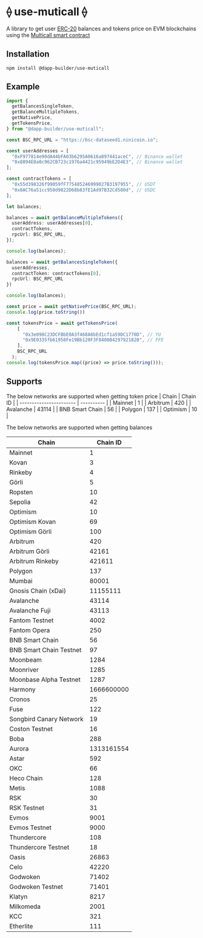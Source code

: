 # ⟠ use-muticall ⟠

A library to get user [ERC-20](https://ethereum.org/en/developers/docs/standards/tokens/erc-20/) balances and tokens price on EVM blockchains using the [Multicall smart contract](https://github.com/joshstevens19/ethereum-multicall/)

## Installation

```
npm install @dapp-builder/use-muticall

```

## Example

```typescript
import { 
  getBalancesSingleToken,
  getBalanceMultipleTokens,
  getNativePrice,
  getTokensPrice,
} from "@dapp-builder/use-muticall";

const BSC_RPC_URL = "https://bsc-dataseed1.ninicoin.io";

const userAddresses = [
  "0xF977814e90dA44bFA03b6295A0616a897441aceC", // Binance wallet
  "0x8894E0a0c962CB723c1976a4421c95949bE2D4E3", // Binance wallet
];

const contractTokens = [
  "0x55d398326f99059fF775485246999027B3197955", // USDT
  "0x8AC76a51cc950d9822D68b83fE1Ad97B32Cd580d", // USDC
];

let balances;

balances = await getBalanceMultipleTokens({
  userAddress: userAddresses[0],
  contractTokens,
  rpcUrl: BSC_RPC_URL,
});

console.log(balances);

balances = await getBalancesSingleToken({
  userAddresses,
  contractToken: contractTokens[0],
  rpcUrl: BSC_RPC_URL
})

console.log(balances);

const price = await getNativePrice(BSC_RPC_URL);
console.log(price.toString())

const tokensPrice = await getTokensPrice(
    [
      "0x3e098C23DCFBbE0A3f468A6bEd1cf1a59DC1770D", // YU
      "0x9E0335fb61958Fe19Bb120F3F8408B4297921820", // FFE
    ],
    BSC_RPC_URL
  );
console.log(tokensPrice.map((price) => price.toString()));

```

## Supports

The below networks are supported when getting token price
| Chain                   | Chain ID   |
| ----------------------- | ---------- |
| Mainnet                 | 1          |
| Arbitrum                | 420        |
| Avalanche               | 43114      |
| BNB Smart Chain         | 56         |
| Polygon                 | 137        |
| Optimism                | 10         |

The below networks are supported when getting balances

| Chain                   | Chain ID   |
| ----------------------- | ---------- |
| Mainnet                 | 1          |
| Kovan                   | 3          |
| Rinkeby                 | 4          |
| Görli                   | 5          |
| Ropsten                 | 10         |
| Sepolia                 | 42         |
| Optimism                | 10         |
| Optimism Kovan          | 69         |
| Optimism Görli          | 100        |
| Arbitrum                | 420        |
| Arbitrum Görli          | 42161      |
| Arbitrum Rinkeby        | 421611     |
| Polygon                 | 137        |
| Mumbai                  | 80001      |
| Gnosis Chain (xDai)     | 11155111   |
| Avalanche               | 43114      |
| Avalanche Fuji          | 43113      |
| Fantom Testnet          | 4002       |
| Fantom Opera            | 250        |
| BNB Smart Chain         | 56         |
| BNB Smart Chain Testnet | 97         |
| Moonbeam                | 1284       |
| Moonriver               | 1285       |
| Moonbase Alpha Testnet  | 1287       |
| Harmony                 | 1666600000 |
| Cronos                  | 25         |
| Fuse                    | 122        |
| Songbird Canary Network | 19         |
| Coston Testnet          | 16         |
| Boba                    | 288        |
| Aurora                  | 1313161554 |
| Astar                   | 592        |
| OKC                     | 66         |
| Heco Chain              | 128        |
| Metis                   | 1088       |
| RSK                     | 30         |
| RSK Testnet             | 31         |
| Evmos                   | 9001       |
| Evmos Testnet           | 9000       |
| Thundercore             | 108        |
| Thundercore Testnet     | 18         |
| Oasis                   | 26863      |
| Celo                    | 42220      |
| Godwoken                | 71402      |
| Godwoken Testnet        | 71401      |
| Klatyn                  | 8217       |
| Milkomeda               | 2001       |
| KCC                     | 321        |
| Etherlite               | 111        |
